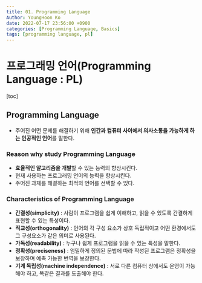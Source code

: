 ```yaml
---
title: 01. Programming Language
Author: YoungHoon Ko
date: 2022-07-17 23:56:00 +0900
categories: [Programming Language, Basics]
tags: [programming language, pl]
---
```


# 프로그래밍 언어(Programming Language : PL)



[toc]

## Programming Language

- 주어진 어떤 문제를 해결하기 위해 **인간과 컴퓨터 사이에서 의사소통을 가능하게 하는 인공적인 언어**를 말한다.

### Reason why study Programming Language

- **효율적인 알고리즘을 개발**할 수 있는 능력의 향상시킨다.
- 현재 사용하는 프로그래밍 언어의 능력을 향상시킨다.
- 주어진 과제를 해결하는 최적의 언어를 선택할 수 있다.

### Characteristics of Programming Language

- **간결성(simplicity)** : 사람이 프로그램을 쉽게 이해하고, 읽을 수 있도록 간결하게 표현할 수 있는 특성이다.
- **직교성(orthogonality)** : 언어의 각 구성 요소가 상호 독립적이고 어떤 환경에서도 그 구성요소가 같은 의미로 사용된다.
- **가독성(readability)** : 누구나 쉽게 프로그램을 읽을 수 있는 특성을 말한다.
- **정확성(preciseness)** : 엄밀하게 정의된 문법에 따라 작성된 프로그램은 정확성을 보장하며 예측 가능한 번역을 보장한다.
- **기계 독립성(machine independence)** : 서로 다른 컴퓨터 상에서도 운영이 가능해야 하고, 똑같은 결과를 도출해야 한다.

